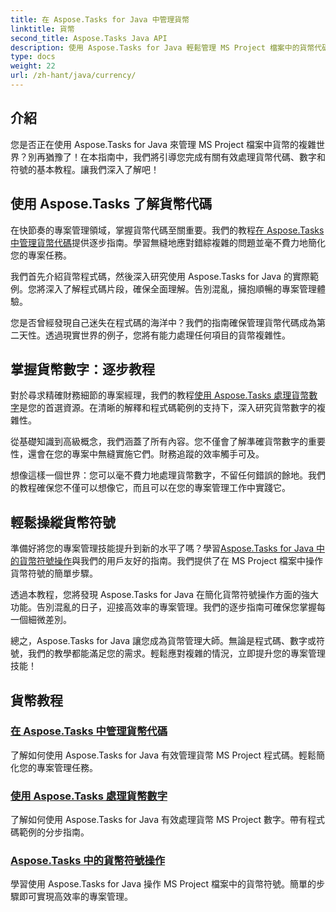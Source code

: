 ```yaml
---
title: 在 Aspose.Tasks for Java 中管理貨幣
linktitle: 貨幣
second_title: Aspose.Tasks Java API
description: 使用 Aspose.Tasks for Java 輕鬆管理 MS Project 檔案中的貨幣代碼、數字和符號。透過易於理解的教程簡化專案管理。
type: docs
weight: 22
url: /zh-hant/java/currency/
---
```


## 介紹

您是否正在使用 Aspose.Tasks for Java 來管理 MS Project 檔案中貨幣的複雜世界？別再猶豫了！在本指南中，我們將引導您完成有關有效處理貨幣代碼、數字和符號的基本教程。讓我們深入了解吧！

## 使用 Aspose.Tasks 了解貨幣代碼

在快節奏的專案管理領域，掌握貨幣代碼至關重要。我們的教程[在 Aspose.Tasks 中管理貨幣代碼](./currency-codes/)提供逐步指南。學習無縫地應對錯綜複雜的問題並毫不費力地簡化您的專案任務。

我們首先介紹貨幣程式碼，然後深入研究使用 Aspose.Tasks for Java 的實際範例。您將深入了解程式碼片段，確保全面理解。告別混亂，擁抱順暢的專案管理體驗。

您是否曾經發現自己迷失在程式碼的海洋中？我們的指南確保管理貨幣代碼成為第二天性。透過現實世界的例子，您將有能力處理任何項目的貨幣複雜性。

## 掌握貨幣數字：逐步教程

對於尋求精確財務細節的專案經理，我們的教程[使用 Aspose.Tasks 處理貨幣數字](./currency-digits/)是您的首選資源。在清晰的解釋和程式碼範例的支持下，深入研究貨幣數字的複雜性。

從基礎知識到高級概念，我們涵蓋了所有內容。您不僅會了解準確貨幣數字的重要性，還會在您的專案中無縫實施它們。財務追蹤的效率觸手可及。

想像這樣一個世界：您可以毫不費力地處理貨幣數字，不留任何錯誤的餘地。我們的教程確保您不僅可以想像它，而且可以在您的專案管理工作中實踐它。

## 輕鬆操縱貨幣符號

準備好將您的專案管理技能提升到新的水平了嗎？學習[Aspose.Tasks for Java 中的貨幣符號操作](./currency-symbols/)與我們的用戶友好的指南。我們提供了在 MS Project 檔案中操作貨幣符號的簡單步驟。

透過本教程，您將發現 Aspose.Tasks for Java 在簡化貨幣符號操作方面的強大功能。告別混亂的日子，迎接高效率的專案管理。我們的逐步指南可確保您掌握每一個細微差別。

總之，Aspose.Tasks for Java 讓您成為貨幣管理大師。無論是程式碼、數字或符號，我們的教學都能滿足您的需求。輕鬆應對複雜的情況，立即提升您的專案管理技能！

## 貨幣教程
### [在 Aspose.Tasks 中管理貨幣代碼](./currency-codes/)
了解如何使用 Aspose.Tasks for Java 有效管理貨幣 MS Project 程式碼。輕鬆簡化您的專案管理任務。
### [使用 Aspose.Tasks 處理貨幣數字](./currency-digits/)
了解如何使用 Aspose.Tasks for Java 有效處理貨幣 MS Project 數字。帶有程式碼範例的分步指南。
### [Aspose.Tasks 中的貨幣符號操作](./currency-symbols/)
學習使用 Aspose.Tasks for Java 操作 MS Project 檔案中的貨幣符號。簡單的步驟即可實現高效率的專案管理。
